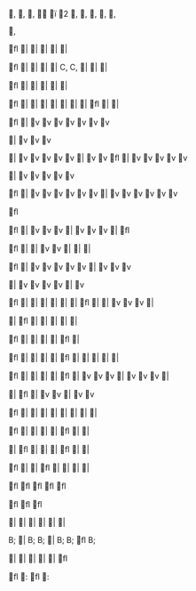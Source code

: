 ,
,
,

ï
2
,
,
,
,
,

,

ﬂ
|
|
|
|
|

ﬂ
|
|
|
|
C,
C,
|
|
|

ﬂ
|
|
|
|
|

ﬂ
|
|
|
|
|
|
|
ﬂ
|
|

ﬂ
|
v
v
v
v
v
v
v

|
v
v
v

|
v
v
v
v
v
|
v
v
ﬂ
|
v
v
v
v
v

|
v
v
v
v
v

ﬂ
|
v
v
v
v
v
v
|
v
v
v
v
v
v

ﬂ

ﬂ
|
v
v
v
|
v
v
v
|
ﬂ

ﬂ
|
|
v
v
|
|
|

ﬂ
|
v
v
v
v
v
|
v
v
v

|
v
v
v
v
|
v

ﬂ
|
|
|
|
|
|
ﬂ
|
|
v
v
v
|

|
ﬂ
|
|
|
|
|

ﬂ
|
|
|
|
ﬂ
|

ﬂ
|
|
|
|
ﬂ
|
|
|
|
|

ﬂ
|
|
|
|
ﬂ
|
v
v
v
|
v
v
v
|

|
ﬂ
|
v
v
|
v
v

ﬂ
|
|
|
|
|
|
|
|

ﬂ
|
|
|
|
ﬂ
|
|

|
ﬂ
|
|
|
ﬂ
|
|

ﬂ
|
|
ﬂ
|
|
|
|








ﬂ
ﬂ
ﬂ
ﬂ
ﬂ


ﬂ
ﬂ
ﬂ























|
|
|
|
|
|

B;
|
B;
B;
|
B;
B;
ﬂ
B;

|
|
|
|
|
ﬂ

ﬂ
:
ﬂ
:

